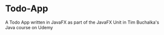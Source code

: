 # Todo-App
A Todo App written in JavaFX as part of the JavaFX Unit in Tim Buchalka's Java course on Udemy
